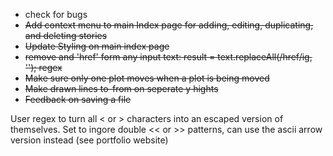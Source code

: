 * check for bugs 
* ~~Add context menu to main Index page for adding, editing, duplicating, and deleting stories~~
* ~~Update Styling on main index page~~
* ~~remove and 'href' form any input text: result = text.replaceAll(/href/ig, ''); regex~~
* ~~Make sure only one plot moves when a plot is being moved~~
* ~~Make drawn lines to-from on seperate y hights~~
* ~~Feedback on saving a file~~

User regex to turn all < or > characters into an escaped version of themselves. Set to ingore double << or >> patterns, can use the ascii arrow version instead (see portfolio website)

